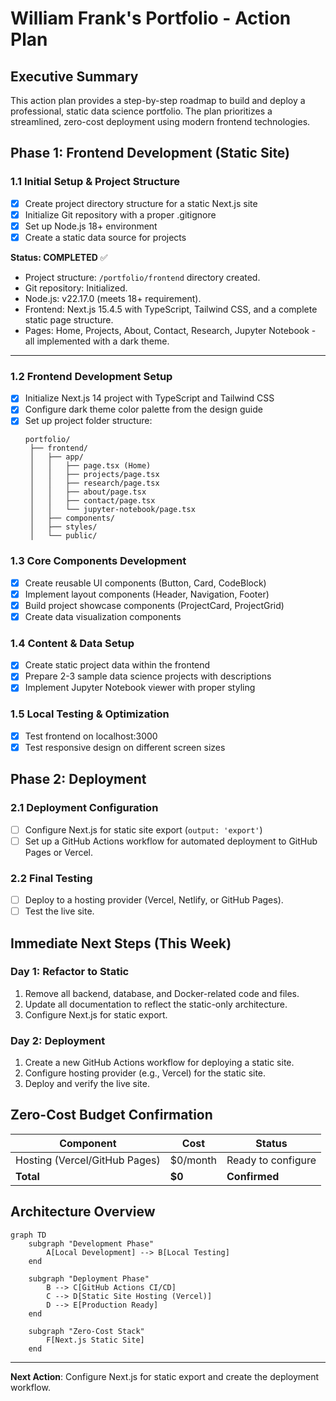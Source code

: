 # William Frank's Portfolio - Action Plan

## Executive Summary

This action plan provides a step-by-step roadmap to build and deploy a professional, static data science portfolio. The plan prioritizes a streamlined, zero-cost deployment using modern frontend technologies.

## Phase 1: Frontend Development (Static Site)

### 1.1 Initial Setup & Project Structure

- [x] Create project directory structure for a static Next.js site
- [x] Initialize Git repository with a proper .gitignore
- [x] Set up Node.js 18+ environment
- [x] Create a static data source for projects

**Status: COMPLETED** ✅

- Project structure: `/portfolio/frontend` directory created.
- Git repository: Initialized.
- Node.js: v22.17.0 (meets 18+ requirement).
- Frontend: Next.js 15.4.5 with TypeScript, Tailwind CSS, and a complete static page structure.
- Pages: Home, Projects, About, Contact, Research, Jupyter Notebook - all implemented with a dark theme.

---

### 1.2 Frontend Development Setup

- [x] Initialize Next.js 14 project with TypeScript and Tailwind CSS
- [x] Configure dark theme color palette from the design guide
- [x] Set up project folder structure:
  ```
  portfolio/
   ├── frontend/
   │   ├── app/
   │   │   ├── page.tsx (Home)
   │   │   ├── projects/page.tsx
   │   │   ├── research/page.tsx
   │   │   ├── about/page.tsx
   │   │   ├── contact/page.tsx
   │   │   └── jupyter-notebook/page.tsx
   │   ├── components/
   │   ├── styles/
   │   └── public/
  ```

### 1.3 Core Components Development

- [x] Create reusable UI components (Button, Card, CodeBlock)
- [x] Implement layout components (Header, Navigation, Footer)
- [x] Build project showcase components (ProjectCard, ProjectGrid)
- [x] Create data visualization components

### 1.4 Content & Data Setup

- [x] Create static project data within the frontend
- [x] Prepare 2-3 sample data science projects with descriptions
- [x] Implement Jupyter Notebook viewer with proper styling

### 1.5 Local Testing & Optimization

- [x] Test frontend on localhost:3000
- [x] Test responsive design on different screen sizes

## Phase 2: Deployment

### 2.1 Deployment Configuration

- [ ] Configure Next.js for static site export (`output: 'export'`)
- [ ] Set up a GitHub Actions workflow for automated deployment to GitHub Pages or Vercel.

### 2.2 Final Testing

- [ ] Deploy to a hosting provider (Vercel, Netlify, or GitHub Pages).
- [ ] Test the live site.

## Immediate Next Steps (This Week)

### Day 1: Refactor to Static
1. Remove all backend, database, and Docker-related code and files.
2. Update all documentation to reflect the static-only architecture.
3. Configure Next.js for static export.

### Day 2: Deployment
1. Create a new GitHub Actions workflow for deploying a static site.
2. Configure hosting provider (e.g., Vercel) for the static site.
3. Deploy and verify the live site.

## Zero-Cost Budget Confirmation

| Component | Cost | Status |
| --- | --- | --- |
| Hosting (Vercel/GitHub Pages) | $0/month | Ready to configure |
| **Total** | **$0** | **Confirmed** |

## Architecture Overview

```mermaid
graph TD
    subgraph "Development Phase"
        A[Local Development] --> B[Local Testing]
    end

    subgraph "Deployment Phase"
        B --> C[GitHub Actions CI/CD]
        C --> D[Static Site Hosting (Vercel)]
        D --> E[Production Ready]
    end

    subgraph "Zero-Cost Stack"
        F[Next.js Static Site]
    end
```

---

**Next Action**: Configure Next.js for static export and create the deployment workflow.
